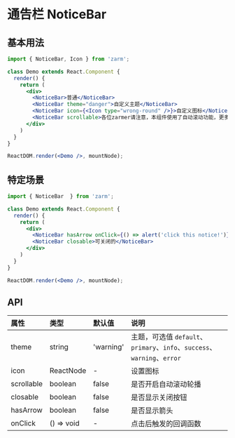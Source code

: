 # 通告栏 NoticeBar



## 基本用法
```jsx
import { NoticeBar, Icon } from 'zarm';

class Demo extends React.Component {
  render() {
    return (
      <div>
        <NoticeBar>普通</NoticeBar>
        <NoticeBar theme="danger">自定义主题</NoticeBar>
        <NoticeBar icon={<Icon type="wrong-round" />}>自定义图标</NoticeBar>
        <NoticeBar scrollable>各位zarmer请注意，本组件使用了自动滚动功能，更多用法请参见使用文档。</NoticeBar>
      </div>
    )
  }
}

ReactDOM.render(<Demo />, mountNode);
```



## 特定场景
```jsx
import { NoticeBar  } from 'zarm';

class Demo extends React.Component {
  render() {
    return (
      <div>
        <NoticeBar hasArrow onClick={() => alert('click this notice!')}>链接样式的</NoticeBar>
        <NoticeBar closable>可关闭的</NoticeBar>
      </div>
    )
  }
}

ReactDOM.render(<Demo />, mountNode);
```



## API

| 属性 | 类型 | 默认值 | 说明 |
| :--- | :--- | :--- | :--- |
| theme | string | 'warning' | 主题，可选值 `default`、`primary`、`info`、`success`、`warning`、`error` |
| icon | ReactNode | - | 设置图标 |
| scrollable | boolean | false | 是否开启自动滚动轮播 |
| closable | boolean | false | 是否显示关闭按钮 |
| hasArrow | boolean | false | 是否显示箭头 |
| onClick | () => void | - | 点击后触发的回调函数 |
